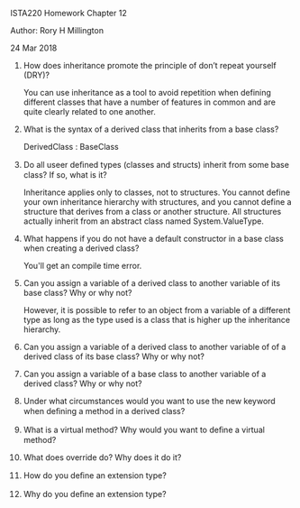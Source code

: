 ISTA220 Homework Chapter 12

Author: Rory H Millington

24 Mar 2018

1. How does inheritance promote the principle of don’t repeat yourself (DRY)?

    You can use inheritance as a tool to avoid repetition when defining different classes that have a number of features in common and are quite clearly related to one another.

2. What is the syntax of a derived class that inherits from a base class?

    DerivedClass : BaseClass

3. Do all useer deﬁned types (classes and structs) inherit from some base class? If so, what is it?

     Inheritance applies only to classes, not to structures. You cannot define your own inheritance hierarchy with structures, and you cannot define a structure that derives from a class or another structure. All structures actually inherit from an abstract class named System.ValueType.

4. What happens if you do not have a default constructor in a base class when creating a derived class?

    You'll get an compile time error. 

5. Can you assign a variable of a derived class to another variable of its base class? Why or why not?

    However, it is possible to refer to an object from a variable of a different type as long as the type used is a class that is higher up the inheritance hierarchy.

6. Can you assign a variable of a derived class to another variable of of a derived class of its base class? Why or why 
not?

    

7. Can you assign a variable of a base class to another variable of a derived class? Why or why not?

8. Under what circumstances would you want to use the new keyword when deﬁning a method in a derived class?


9. What is a virtual method? Why would you want to deﬁne a virtual method?

10. What does override do? Why does it do it?

11. How do you deﬁne an extension type?

12. Why do you deﬁne an extension type?
